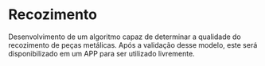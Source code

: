 # Recozimento
Desenvolvimento de um algoritmo capaz de determinar a qualidade do recozimento de peças metálicas.
Após a validação desse modelo, este será disponibilizado em um APP para ser utilizado livremente.
